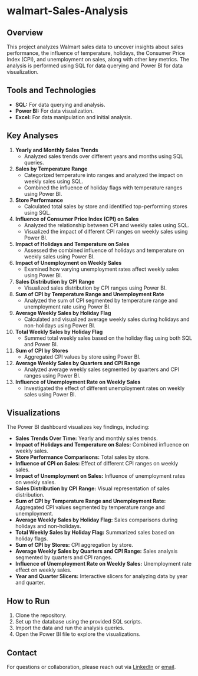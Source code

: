 # walmart-Sales-Analysis
  ## Overview
This project analyzes Walmart sales data to uncover insights about sales performance, the influence of temperature, holidays, the Consumer Price Index (CPI), and unemployment on sales, along with other key metrics. The analysis is performed using SQL for data querying and Power BI for data visualization.

## Tools and Technologies
- **SQL:** For data querying and analysis.
- **Power BI:** For data visualization.
- **Excel:** For data manipulation and initial analysis.

## Key Analyses
1. **Yearly and Monthly Sales Trends**
   - Analyzed sales trends over different years and months using SQL queries.
2. **Sales by Temperature Range**
   - Categorized temperature into ranges and analyzed the impact on weekly sales using SQL.
   - Combined the influence of holiday flags with temperature ranges using Power BI.
3. **Store Performance**
   - Calculated total sales by store and identified top-performing stores using SQL.
4. **Influence of Consumer Price Index (CPI) on Sales**
   - Analyzed the relationship between CPI and weekly sales using SQL.
   - Visualized the impact of different CPI ranges on weekly sales using Power BI.
5. **Impact of Holidays and Temperature on Sales**
   - Assessed the combined influence of holidays and temperature on weekly sales using Power BI.
6. **Impact of Unemployment on Weekly Sales**
   - Examined how varying unemployment rates affect weekly sales using Power BI.
7. **Sales Distribution by CPI Range**
   - Visualized sales distribution by CPI ranges using Power BI.
8. **Sum of CPI by Temperature Range and Unemployment Rate**
   - Analyzed the sum of CPI segmented by temperature range and unemployment rate using Power BI.
9. **Average Weekly Sales by Holiday Flag**
   - Calculated and visualized average weekly sales during holidays and non-holidays using Power BI.
10. **Total Weekly Sales by Holiday Flag**
    - Summed total weekly sales based on the holiday flag using both SQL and Power BI.
11. **Sum of CPI by Stores**
    - Aggregated CPI values by store using Power BI.
12. **Average Weekly Sales by Quarters and CPI Range**
    - Analyzed average weekly sales segmented by quarters and CPI ranges using Power BI.
13. **Influence of Unemployment Rate on Weekly Sales**
    - Investigated the effect of different unemployment rates on weekly sales using Power BI.

## Visualizations
The Power BI dashboard visualizes key findings, including:
- **Sales Trends Over Time:** Yearly and monthly sales trends.
- **Impact of Holidays and Temperature on Sales:** Combined influence on weekly sales.
- **Store Performance Comparisons:** Total sales by store.
- **Influence of CPI on Sales:** Effect of different CPI ranges on weekly sales.
- **Impact of Unemployment on Sales:** Influence of unemployment rates on weekly sales.
- **Sales Distribution by CPI Range:** Visual representation of sales distribution.
- **Sum of CPI by Temperature Range and Unemployment Rate:** Aggregated CPI values segmented by temperature range and unemployment.
- **Average Weekly Sales by Holiday Flag:** Sales comparisons during holidays and non-holidays.
- **Total Weekly Sales by Holiday Flag:** Summarized sales based on holiday flags.
- **Sum of CPI by Stores:** CPI aggregation by store.
- **Average Weekly Sales by Quarters and CPI Range:** Sales analysis segmented by quarters and CPI ranges.
- **Influence of Unemployment Rate on Weekly Sales:** Unemployment rate effect on weekly sales.
- **Year and Quarter Slicers:** Interactive slicers for analyzing data by year and quarter.

## How to Run
1. Clone the repository.
2. Set up the database using the provided SQL scripts.
3. Import the data and run the analysis queries.
4. Open the Power BI file to explore the visualizations.

## Contact
For questions or collaboration, please reach out via [LinkedIn](www.linkedin.com/in/ajayi-oluwaseyi-865a35248) or [email](oluwaseyi1414@gmail.com).
